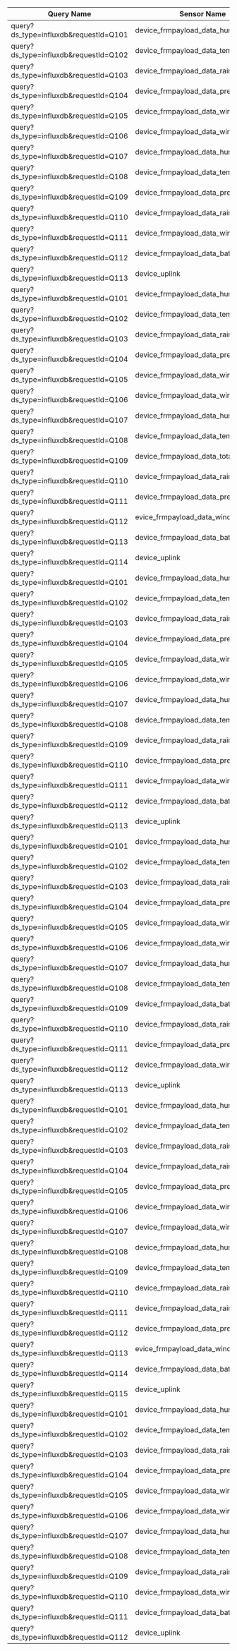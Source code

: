 | Query Name                                | Sensor Name                             | device_name   | dev_eui           | Website                                                                                                  |
|-------------------------------------------|------------------------------------------|---------------|-------------------|----------------------------------------------------------------------------------------------------------|
| query?ds_type=influxdb&requestId=Q101     | device_frmpayload_data_humidity          | ICF_AWS02_003 | 0903060000010203  | https://visualize.openiot.in/d/FBvwdZg4kjjjsd/aws-vilavoorkkal?orgId=2&refresh=5m                        |
| query?ds_type=influxdb&requestId=Q102     | device_frmpayload_data_temperature       | ICF_AWS02_003 | 0903060000010203  |                                                                                                          |
| query?ds_type=influxdb&requestId=Q103     | device_frmpayload_data_rainfall          | ICF_AWS02_003 | 0903060000010203  |                                                                                                          |
| query?ds_type=influxdb&requestId=Q104     | device_frmpayload_data_pressure          | ICF_AWS02_003 | 0903060000010203  |                                                                                                          |
| query?ds_type=influxdb&requestId=Q105     | device_frmpayload_data_wind_speed        | ICF_AWS02_003 | 0903060000010203  |                                                                                                          |
| query?ds_type=influxdb&requestId=Q106     | device_frmpayload_data_wind_direction    | ICF_AWS02_003 | 0903060000010203  |                                                                                                          |
| query?ds_type=influxdb&requestId=Q107     | device_frmpayload_data_humidity          | ICF_AWS02_003 | 0903060000010203  |                                                                                                          |
| query?ds_type=influxdb&requestId=Q108     | device_frmpayload_data_temperature       | ICF_AWS02_003 | 0903060000010203  |                                                                                                          |
| query?ds_type=influxdb&requestId=Q109     | device_frmpayload_data_pressure          | ICF_AWS02_003 | 0903060000010203  |                                                                                                          |
| query?ds_type=influxdb&requestId=Q110     | device_frmpayload_data_rainfall          | ICF_AWS02_003 | 0903060000010203  |                                                                                                          |
| query?ds_type=influxdb&requestId=Q111     | device_frmpayload_data_wind_speed        | ICF_AWS02_003 | 0903060000010203  |                                                                                                          |
| query?ds_type=influxdb&requestId=Q112     | device_frmpayload_data_battery_voltage   | ICF_AWS02_003 | 0903060000010203  |                                                                                                          |
| query?ds_type=influxdb&requestId=Q113     | device_uplink                            | ICF_AWS02_003 | 0903060000010203  |                                                                                                          |
| query?ds_type=influxdb&requestId=Q101     | device_frmpayload_data_humidity          | ICF_AWS02_002 | 0903060000010206  | https://visualize.openiot.in/d/FBvwdZg4kjjjdaad/aws-kulathummal?orgId=2&refresh=5m                       |
| query?ds_type=influxdb&requestId=Q102     | device_frmpayload_data_temperature       | ICF_AWS02_002 | 0903060000010206  |                                                                                                          |
| query?ds_type=influxdb&requestId=Q103     | device_frmpayload_data_rainfall          | ICF_AWS02_002 | 0903060000010206  |                                                                                                          |
| query?ds_type=influxdb&requestId=Q104     | device_frmpayload_data_pressure          | ICF_AWS02_002 | 0903060000010206  |                                                                                                          |
| query?ds_type=influxdb&requestId=Q105     | device_frmpayload_data_wind_speed        | ICF_AWS02_002 | 0903060000010206  |                                                                                                          |
| query?ds_type=influxdb&requestId=Q106     | device_frmpayload_data_wind_direction    | ICF_AWS02_002 | 0903060000010206  |                                                                                                          |
| query?ds_type=influxdb&requestId=Q107     | device_frmpayload_data_humidity          | ICF_AWS02_002 | 0903060000010206  |                                                                                                          |
| query?ds_type=influxdb&requestId=Q108     | device_frmpayload_data_temperature       | ICF_AWS02_002 | 0903060000010206  |                                                                                                          |
| query?ds_type=influxdb&requestId=Q109     | device_frmpayload_data_total_rainfall    | ICF_AWS02_002 | 0903060000010206  |                                                                                                          |
| query?ds_type=influxdb&requestId=Q110     | device_frmpayload_data_rainfall          | ICF_AWS02_002 | 0903060000010206  |                                                                                                          |
| query?ds_type=influxdb&requestId=Q111     | device_frmpayload_data_pressure          | ICF_AWS02_002 | 0903060000010206  |                                                                                                          |
| query?ds_type=influxdb&requestId=Q112     | evice_frmpayload_data_wind_speed         | ICF_AWS02_002 | 0903060000010206  |                                                                                                          |
| query?ds_type=influxdb&requestId=Q113     | device_frmpayload_data_battery_voltage   | ICF_AWS02_002 | 0903060000010206  |                                                                                                          |
| query?ds_type=influxdb&requestId=Q114     | device_uplink                            | ICF_AWS02_002 | 0903060000010206  |                                                                                                          |
| query?ds_type=influxdb&requestId=Q101     | device_frmpayload_data_humidity          | ICF_AWS02_004 | 0903060000010204  | https://visualize.openiot.in/d/FBvwdZg4kjjjda/aws-malayinkeezhu?orgId=2                                 |
| query?ds_type=influxdb&requestId=Q102     | device_frmpayload_data_temperature       | ICF_AWS02_004 | 0903060000010204  |                                                                                                          |
| query?ds_type=influxdb&requestId=Q103     | device_frmpayload_data_rainfall          | ICF_AWS02_004 | 0903060000010204  |                                                                                                          |
| query?ds_type=influxdb&requestId=Q104     | device_frmpayload_data_pressure          | ICF_AWS02_004 | 0903060000010204  |                                                                                                          |
| query?ds_type=influxdb&requestId=Q105     | device_frmpayload_data_wind_speed        | ICF_AWS02_004 | 0903060000010204  |                                                                                                          |
| query?ds_type=influxdb&requestId=Q106     | device_frmpayload_data_wind_direction    | ICF_AWS02_004 | 0903060000010204  |                                                                                                          |
| query?ds_type=influxdb&requestId=Q107     | device_frmpayload_data_humidity          | ICF_AWS02_004 | 0903060000010204  |                                                                                                          |
| query?ds_type=influxdb&requestId=Q108     | device_frmpayload_data_temperature       | ICF_AWS02_004 | 0903060000010204  |                                                                                                          |
| query?ds_type=influxdb&requestId=Q109     | device_frmpayload_data_rainfall          | ICF_AWS02_004 | 0903060000010204  |                                                                                                          |
| query?ds_type=influxdb&requestId=Q110     | device_frmpayload_data_pressure          | ICF_AWS02_004 | 0903060000010204  |                                                                                                          |
| query?ds_type=influxdb&requestId=Q111     | device_frmpayload_data_wind_speed        | ICF_AWS02_004 | 0903060000010204  |                                                                                                          |
| query?ds_type=influxdb&requestId=Q112     | device_frmpayload_data_battery_voltage   | ICF_AWS02_004 | 0903060000010204  |                                                                                                          |
| query?ds_type=influxdb&requestId=Q113     | device_uplink                            | ICF_AWS02_004 | 0903060000010204  |                                                                                                          |
| query?ds_type=influxdb&requestId=Q101     | device_frmpayload_data_humidity          | ICF_AWS02_001 | 0903060000010208  | https://visualize.openiot.in/d/FBvwdZg4kjjj/aws-maranaloor?orgId=2&refresh=5m                            |
| query?ds_type=influxdb&requestId=Q102     | device_frmpayload_data_temperature       | ICF_AWS02_001 | 0903060000010208  |                                                                                                          |
| query?ds_type=influxdb&requestId=Q103     | device_frmpayload_data_rainfall          | ICF_AWS02_001 | 0903060000010208  |                                                                                                          |
| query?ds_type=influxdb&requestId=Q104     | device_frmpayload_data_pressure          | ICF_AWS02_001 | 0903060000010208  |                                                                                                          |
| query?ds_type=influxdb&requestId=Q105     | device_frmpayload_data_wind_speed        | ICF_AWS02_001 | 0903060000010208  |                                                                                                          |
| query?ds_type=influxdb&requestId=Q106     | device_frmpayload_data_wind_direction    | ICF_AWS02_001 | 0903060000010208  |                                                                                                          |
| query?ds_type=influxdb&requestId=Q107     | device_frmpayload_data_humidity          | ICF_AWS02_001 | 0903060000010208  |                                                                                                          |
| query?ds_type=influxdb&requestId=Q108     | device_frmpayload_data_temperature       | ICF_AWS02_001 | 0903060000010208  |                                                                                                          |
| query?ds_type=influxdb&requestId=Q109     | device_frmpayload_data_battery_voltage   | ICF_AWS02_001 | 0903060000010208  |                                                                                                          |
| query?ds_type=influxdb&requestId=Q110     | device_frmpayload_data_rainfall          | ICF_AWS02_001 | 0903060000010208  |                                                                                                          |
| query?ds_type=influxdb&requestId=Q111     | device_frmpayload_data_pressure          | ICF_AWS02_001 | 0903060000010208  |                                                                                                          |
| query?ds_type=influxdb&requestId=Q112     | device_frmpayload_data_wind_speed        | ICF_AWS02_001 | 0903060000010208  |                                                                                                          |
| query?ds_type=influxdb&requestId=Q113     | device_uplink                            | ICF_AWS02_001 | 0903060000010208  |                                                                                                          |
| query?ds_type=influxdb&requestId=Q101     | device_frmpayload_data_humidity          | ICF_AWS02_005 | 0903060000010205  | https://visualize.openiot.in/d/FBvwdZg4kjjjdaads/aws-nemom?orgId=2&refresh=30s                           |
| query?ds_type=influxdb&requestId=Q102     | device_frmpayload_data_temperature       | ICF_AWS02_005 | 0903060000010205  |                                                                                                          |
| query?ds_type=influxdb&requestId=Q103     | device_frmpayload_data_rainfall          | ICF_AWS02_005 | 0903060000010205  |                                                                                                          |
| query?ds_type=influxdb&requestId=Q104     | device_frmpayload_data_rainfall          | ICF_AWS02_005 | 0903060000010205  |                                                                                                          |
| query?ds_type=influxdb&requestId=Q105     | device_frmpayload_data_pressure          | ICF_AWS02_005 | 0903060000010205  |                                                                                                          |
| query?ds_type=influxdb&requestId=Q106     | device_frmpayload_data_wind_speed        | ICF_AWS02_005 | 0903060000010205  |                                                                                                          |
| query?ds_type=influxdb&requestId=Q107     | device_frmpayload_data_wind_direction    | ICF_AWS02_005 | 0903060000010205  |                                                                                                          |
| query?ds_type=influxdb&requestId=Q108     | device_frmpayload_data_humidity          | ICF_AWS02_005 | 0903060000010205  |                                                                                                          |
| query?ds_type=influxdb&requestId=Q109     | device_frmpayload_data_temperature       | ICF_AWS02_005 | 0903060000010205  |                                                                                                          |
| query?ds_type=influxdb&requestId=Q110     | device_frmpayload_data_rainfall          | ICF_AWS02_005 | 0903060000010205  |                                                                                                          |
| query?ds_type=influxdb&requestId=Q111     | device_frmpayload_data_rainfall          | ICF_AWS02_005 | 0903060000010205  |                                                                                                          |
| query?ds_type=influxdb&requestId=Q112     | device_frmpayload_data_pressure          | ICF_AWS02_005 | 0903060000010205  |                                                                                                          |
| query?ds_type=influxdb&requestId=Q113     | evice_frmpayload_data_wind_speed         | ICF_AWS02_005 | 0903060000010205  |                                                                                                          |
| query?ds_type=influxdb&requestId=Q114     | device_frmpayload_data_battery_voltage   | ICF_AWS02_005 | 0903060000010205  |                                                                                                          |
| query?ds_type=influxdb&requestId=Q115     | device_uplink                            | ICF_AWS02_005 | 0903060000010205  |                                                                                                          |
| query?ds_type=influxdb&requestId=Q101     | device_frmpayload_data_humidity          | ICF_AWS02_006 | 0903060000010207  | https://visualize.openiot.in/d/FBvwdZg4kjjjdaadz/aws-peyad?orgId=2&refresh=5m                            |
| query?ds_type=influxdb&requestId=Q102     | device_frmpayload_data_temperature       | ICF_AWS02_006 | 0903060000010207  |                                                                                                          |
| query?ds_type=influxdb&requestId=Q103     | device_frmpayload_data_rainfall          | ICF_AWS02_006 | 0903060000010207  |                                                                                                          |
| query?ds_type=influxdb&requestId=Q104     | device_frmpayload_data_pressure          | ICF_AWS02_006 | 0903060000010207  |                                                                                                          |
| query?ds_type=influxdb&requestId=Q105     | device_frmpayload_data_wind_speed        | ICF_AWS02_006 | 0903060000010207  |                                                                                                          |
| query?ds_type=influxdb&requestId=Q106     | device_frmpayload_data_wind_direction    | ICF_AWS02_006 | 0903060000010207  |                                                                                                          |
| query?ds_type=influxdb&requestId=Q107     | device_frmpayload_data_humidity          | ICF_AWS02_006 | 0903060000010207  |                                                                                                          |
| query?ds_type=influxdb&requestId=Q108     | device_frmpayload_data_temperature       | ICF_AWS02_006 | 0903060000010207  |                                                                                                          |
| query?ds_type=influxdb&requestId=Q109     | device_frmpayload_data_rainfall          | ICF_AWS02_006 | 0903060000010207  |                                                                                                          |
| query?ds_type=influxdb&requestId=Q110     | device_frmpayload_data_wind_speed        | ICF_AWS02_006 | 0903060000010207  |                                                                                                          |
| query?ds_type=influxdb&requestId=Q111     | device_frmpayload_data_battery_voltage   | ICF_AWS02_006 | 0903060000010207  |                                                                                                          |
| query?ds_type=influxdb&requestId=Q112     | device_uplink                            | ICF_AWS02_006 | 0903060000010207  |                                                                                                          |

